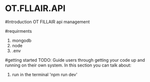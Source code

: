 # OT.FLLAIR.API

#Introduction
OT FILLAIR api management

#requirments
1. mongodb
2. node
3. .env

#getting started
TODO: Guide users through getting your code up and running on their own system. In this section you can talk about:
1. run in the terminal 'npm run dev'